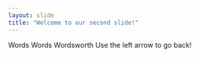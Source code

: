 ```yaml
---
layout: slide
title: "Welcome to our second slide!"
---
```

Words Words Wordsworth
Use the left arrow to go back!
